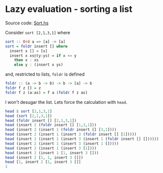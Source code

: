 # Lazy evaluation - sorting a list

Source code: [Sort.hs](Sort.hs)

Consider `sort [2,1,3,1]` where

```haskell
sort :: Ord a => [a] -> [a]
sort = foldr insert [] where
  insert x [] = [x]
  insert x xs@(y:ys) = if x <= y
    then x : xs
    else y : (insert x ys)
```

and, restricted to lists, `foldr` is defined

```haskell
foldr :: (a -> b -> b) -> b -> [a] -> b
foldr f z [] = z
foldr f z (a:as) = f a (foldr f z as)
```

I won't desugar the list.  Lets force the calculation with `head`.

```haskell
head $ sort [2,1,3,1]
head (sort [2,1,3,1])
head (foldr insert [] [2,1,3,1])
head (insert 2 (foldr insert [] [1,3,1]))
head (insert 2 (insert 1 (foldr insert [] [3,1])))
head (insert 2 (insert 1 (insert 3 (foldr insert [] [1]))))
head (insert 2 (insert 1 (insert 3 (insert 1 (foldr insert [] [])))))
head (insert 2 (insert 1 (insert 3 (insert 1 []))))
head (insert 2 (insert 1 (insert 3 [1])))
head (insert 2 (insert 1 [1, insert 3 []))
head (insert 2 [1, 1, insert 3 []])
head [1, insert 2 [1, insert 3 []]
1
```
